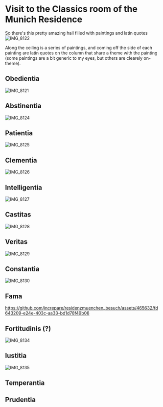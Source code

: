 # Visit to the Classics room of the Munich Residence

So there's this pretty amazing hall filled with paintings and latin quotes
![IMG_8122](https://github.com/increpare/residenzmuenchen_besuch/assets/465632/41123c32-74cd-43ba-a4dd-580f0d53ba6e)

Along the ceiling is a series of paintings, and coming off the side of each painting are latin quotes on the column that share a theme with the painting (some paintings are a bit generic to my eyes, but others are clearely on-theme).  

## Obedientia

![IMG_8121](https://github.com/increpare/residenzmuenchen_besuch/assets/465632/d2547f0c-ab06-449c-a3eb-5e9b2aa85f71)

## Abstinentia

![IMG_8124](https://github.com/increpare/residenzmuenchen_besuch/assets/465632/8c7a858f-861c-46a7-b5fb-66c1af58de4a)

## Patientia

![IMG_8125](https://github.com/increpare/residenzmuenchen_besuch/assets/465632/9930a235-c8c7-4e02-a168-1e1385963610)

## Clementia

![IMG_8126](https://github.com/increpare/residenzmuenchen_besuch/assets/465632/47edd1ac-5c75-4a6a-a6fe-27c6c9d10a78)

## Intelligentia

![IMG_8127](https://github.com/increpare/residenzmuenchen_besuch/assets/465632/1d7cd220-63e4-4475-a2ef-60fa3158d372)

## Castitas

![IMG_8128](https://github.com/increpare/residenzmuenchen_besuch/assets/465632/c7b96f4c-4f0f-482c-8c85-75c996d55c14)

## Veritas

![IMG_8129](https://github.com/increpare/residenzmuenchen_besuch/assets/465632/9534309a-69fc-47ff-8da0-bac13ef0f4d2)

## Constantia

![IMG_8130](https://github.com/increpare/residenzmuenchen_besuch/assets/465632/0d1acfa9-f799-4184-84a0-369c3e9b8cc7)

## Fama

https://github.com/increpare/residenzmuenchen_besuch/assets/465632/fd643209-e24e-403c-aa33-bd1d78f49b08

## Fortitudinis (?)

![IMG_8134](https://github.com/increpare/residenzmuenchen_besuch/assets/465632/79899fcf-66d7-4682-8c32-2e7ec3138eb5)

## Iustitia

![IMG_8135](https://github.com/increpare/residenzmuenchen_besuch/assets/465632/8452d13f-6501-4c50-bee5-b92a985e1571)

## Temperantia



## Prudentia




